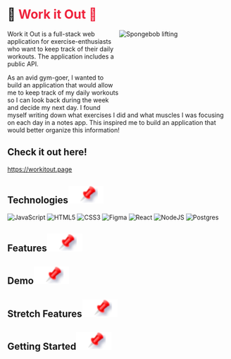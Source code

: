 # :muscle:	 <span style="color:#ef233c">Work it Out :muscle:
<img src="https://media.tenor.com/ZFUJ2eZcm2IAAAAd/work-out-excercise.gif" align="right"
     alt="Spongebob lifting" width="250" height="178">


Work it Out is a full-stack web application for  exercise-enthusiasts who want to keep track of their daily workouts. The application includes a public API.

As an avid gym-goer, I wanted to build an application that would allow me to keep track of my daily workouts so I can look back during the week and decide my next day. I found myself writing down what exercises I did and what muscles I was focusing on each day in a notes app.  This inspired me to build an application that would better organize this information!

## Check it out here!
https://workitout.page

## Technologies[![](https://raw.githubusercontent.com/aregtech/areg-sdk/master/docs/img/pin.svg)](#pin)
![JavaScript](https://img.shields.io/badge/javascript-%23323330.svg?style=for-the-badge&logo=javascript&logoColor=%23F7DF1E)
![HTML5](https://img.shields.io/badge/html5-%23E34F26.svg?style=for-the-badge&logo=html5&logoColor=white)
![CSS3](https://img.shields.io/badge/css3-%231572B6.svg?style=for-the-badge&logo=css3&logoColor=white)
![Figma](https://img.shields.io/badge/figma-%23F24E1E.svg?style=for-the-badge&logo=figma&logoColor=white)
![React](https://img.shields.io/badge/react-%2320232a.svg?style=for-the-badge&logo=react&logoColor=%2361DAFB)
![NodeJS](https://img.shields.io/badge/node.js-6DA55F?style=for-the-badge&logo=node.js&logoColor=white)
![Postgres](https://img.shields.io/badge/postgres-%23316192.svg?style=for-the-badge&logo=postgresql&logoColor=white)

<!-- **Syncphony also utlizes a public API, [Binary Jazz's generator API ](https://binaryjazz.us/genrenator-api/). The API serves random genres for users.** -->

## Features[![](https://raw.githubusercontent.com/aregtech/areg-sdk/master/docs/img/pin.svg)](#pin)

## Demo[![](https://raw.githubusercontent.com/aregtech/areg-sdk/master/docs/img/pin.svg)](#pin)


## Stretch Features[![](https://raw.githubusercontent.com/aregtech/areg-sdk/master/docs/img/pin.svg)](#pin)

## Getting Started[![](https://raw.githubusercontent.com/aregtech/areg-sdk/master/docs/img/pin.svg)](#pin)
